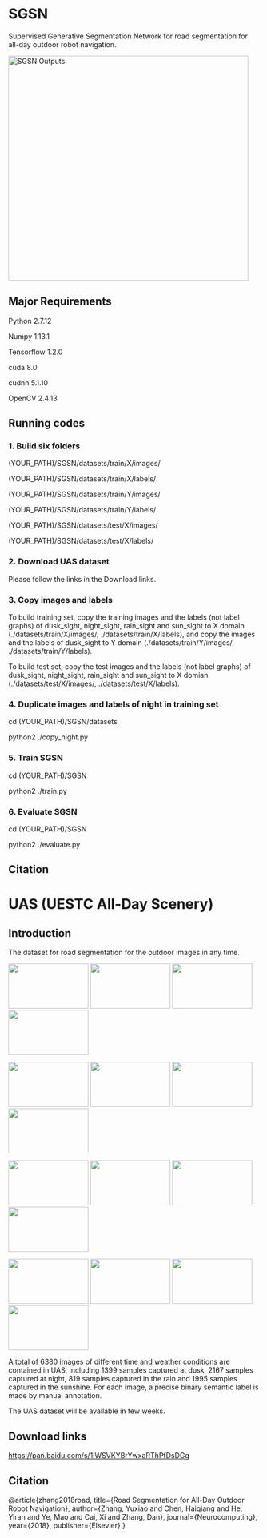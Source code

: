 # SGSN

Supervised Generative Segmentation Network for road segmentation for all-day outdoor robot navigation.

<img src="https://github.com/yuxiaoz/SGSN/blob/master/images/sgsn.png" width="480" height="450" alt="SGSN Outputs"/>

## Major Requirements

Python 2.7.12

Numpy 1.13.1

Tensorflow 1.2.0

cuda 8.0

cudnn 5.1.10

OpenCV 2.4.13

## Running codes

### 1. Build six folders

(YOUR_PATH)/SGSN/datasets/train/X/images/

(YOUR_PATH)/SGSN/datasets/train/X/labels/

(YOUR_PATH)/SGSN/datasets/train/Y/images/

(YOUR_PATH)/SGSN/datasets/train/Y/labels/

(YOUR_PATH)/SGSN/datasets/test/X/images/

(YOUR_PATH)/SGSN/datasets/test/X/labels/

### 2. Download UAS dataset

Please follow the links in the Download links.

### 3. Copy images and labels

To build training set, copy the training images and the labels (not label graphs) of dusk_sight, night_sight, rain_sight and sun_sight to X domain (./datasets/train/X/images/, ./datasets/train/X/labels), and copy the images and the labels of dusk_sight to Y domain (./datasets/train/Y/images/, ./datasets/train/Y/labels).

To build test set, copy the test images and the labels (not label graphs) of dusk_sight, night_sight, rain_sight and sun_sight to X domian (./datasets/test/X/images/, ./datasets/test/X/labels).

### 4. Duplicate images and labels of night in training set

cd (YOUR_PATH)/SGSN/datasets

python2 ./copy_night.py

### 5. Train SGSN

cd (YOUR_PATH)/SGSN

python2 ./train.py

### 6. Evaluate SGSN

cd (YOUR_PATH)/SGSN

python2 ./evaluate.py

## Citation

# UAS (UESTC All-Day Scenery)

## Introduction

The dataset for road segmentation for the outdoor images in any time. 

<img src="https://github.com/yuxiaoz/SGSN/blob/master/images/DuskSight58.jpg" width="160" height="90">&nbsp;<img src="https://github.com/yuxiaoz/SGSN/blob/master/images/DuskLabelGraph58.png" width="160" height="90">&nbsp;<img src="https://github.com/yuxiaoz/SGSN/blob/master/images/DuskSight161.jpg" width="160" height="90">&nbsp;<img src="https://github.com/yuxiaoz/SGSN/blob/master/images/DuskLabelGraph161.png" width="160" height="90">

<img src="https://github.com/yuxiaoz/SGSN/blob/master/images/NightSight248.jpg" width="160" height="90">&nbsp;<img src="https://github.com/yuxiaoz/SGSN/blob/master/images/NightLabelGraph248.png" width="160" height="90">&nbsp;<img src="https://github.com/yuxiaoz/SGSN/blob/master/images/NightSight716.jpg" width="160" height="90">&nbsp;<img src="https://github.com/yuxiaoz/SGSN/blob/master/images/NightLabelGraph716.png" width="160" height="90">

<img src="https://github.com/yuxiaoz/SGSN/blob/master/images/RainSight752.jpg" width="160" height="90">&nbsp;<img src="https://github.com/yuxiaoz/SGSN/blob/master/images/RainLabelGraph752.png" width="160" height="90">&nbsp;<img src="https://github.com/yuxiaoz/SGSN/blob/master/images/RainSight808.jpg" width="160" height="90">&nbsp;<img src="https://github.com/yuxiaoz/SGSN/blob/master/images/RainLabelGraph808.png" width="160" height="90">

<img src="https://github.com/yuxiaoz/SGSN/blob/master/images/SunSight1169.jpg" width="160" height="90">&nbsp;<img src="https://github.com/yuxiaoz/SGSN/blob/master/images/SunLabelGraph1169.png" width="160" height="90">&nbsp;<img src="https://github.com/yuxiaoz/SGSN/blob/master/images/SunSight1304.jpg" width="160" height="90">&nbsp;<img src="https://github.com/yuxiaoz/SGSN/blob/master/images/SunLabelGraph1304.png" width="160" height="90">

A total of 6380 images of different time and weather conditions are contained in UAS, including 1399 samples captured at dusk, 2167 samples captured at night, 819 samples captured in the rain and 1995 samples captured in the sunshine.
For each image, a precise binary semantic label is made by manual annotation.

The UAS dataset will be available in few weeks.

## Download links

https://pan.baidu.com/s/1IWSVKYBrYwxaRThPfDsDGg

## Citation

@article{zhang2018road,
  title={Road Segmentation for All-Day Outdoor Robot Navigation},
  author={Zhang, Yuxiao and Chen, Haiqiang and He, Yiran and Ye, Mao and Cai, Xi and Zhang, Dan},
  journal={Neurocomputing},
  year={2018},
  publisher={Elsevier}
}